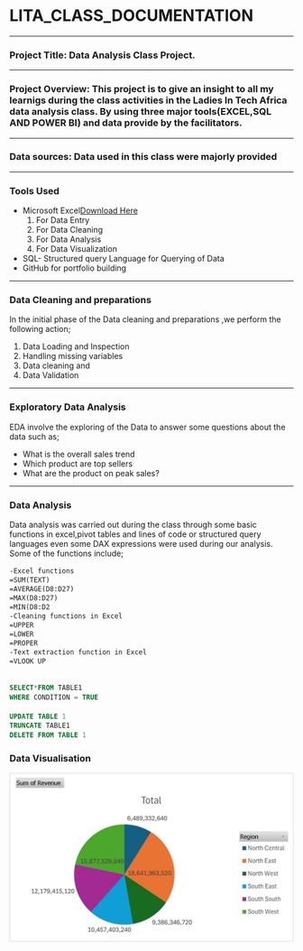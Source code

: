 # LITA_CLASS_DOCUMENTATION
---
### Project Title: Data Analysis Class Project.
---
### Project Overview: This project is to give an insight to all my learnigs during the class activities in the Ladies In Tech Africa data analysis class. By using three major tools(EXCEL,SQL AND POWER BI) and data provide by the facilitators.
---
### Data sources: Data used in this class were majorly provided 
---
### Tools Used
  - Microsoft Excel[Download Here](https://www.microsoft.com)
     1. For Data Entry
     2. For Data Cleaning
     3. For Data Analysis
     4. For Data Visualization
- SQL- Structured query Language for Querying of Data
- GitHub for portfolio building
---
### Data Cleaning and preparations
In the initial phase of the Data cleaning and preparations ,we perform the following action;
1. Data Loading and Inspection
2. Handling missing variables 
3. Data cleaning and 
4. Data Validation
---
### Exploratory Data Analysis
EDA involve the exploring of the Data to answer some questions about the data such as;
- What is the overall sales trend
- Which product are top sellers
- What are the product on peak sales?
 ---
 
 ### Data Analysis
 Data analysis was carried out during the class through some basic functions in excel,pivot tables  and lines of code or structured query languages  even some DAX expressions were used during our analysis. Some of the functions include;
 
```Excel functions
-Excel functions
=SUM(TEXT)
=AVERAGE(D8:D27)
=MAX(D8:D27)
=MIN(D8:D2
-Cleaning functions in Excel
=UPPER
=LOWER
=PROPER
-Text extraction function in Excel
=VLOOK UP

```

```SQL

SELECT*FROM TABLE1
WHERE CONDITION = TRUE

UPDATE TABLE 1
TRUNCATE TABLE1
DELETE FROM TABLE 1

```

### Data Visualisation


![IMG-20241008-WA0011.jpg](https://github.com/TOLULOPE0407/LITA_CLASS_DOCUMENTATION/blob/main/IMG-20241008-WA0011.jpg)


   
         
        

